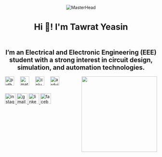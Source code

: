 <p align="center">
  <img src="https://media4.giphy.com/media/v1.Y2lkPTc5MGI3NjExZXV5NzU2ejh4bXQya3lhaTAwZnVwYnk0anpuMGk2OHNiYWNxZjYwOCZlcD12MV9pbnRlcm5hbF9naWZfYnlfaWQmY3Q9Zw/9Q5fSHyPKfrr2/giphy.webp" alt="MasterHead">
</p>

<h1 align="center">Hi 👋! I'm Tawrat Yeasin</h1>
<h2 align="center"> <br>I’m an Electrical and Electronic Engineering (EEE) student with a strong interest in circuit design, simulation, and automation technologies.</h2>
<img align="right" height="250"src="https://media2.giphy.com/media/v1.Y2lkPTc5MGI3NjExNTdnamt4M2dsaW9pdXpteWNxYTg5M3J4N3FpNnIwNDE5eWZubGZveSZlcD12MV9pbnRlcm5hbF9naWZfYnlfaWQmY3Q9Zw/fimCE9py83ptv4K3WW/giphy.webp">
  
<div align="left">
  <img src="https://cdn.jsdelivr.net/gh/devicons/devicon/icons/python/python-original.svg" height="30" alt="python logo"  />
  <img width="12" />
  <img src="https://cdn.jsdelivr.net/gh/devicons/devicon/icons/matlab/matlab-original.svg" height="30" alt="matlab logo"  />
  <img width="12" />
  <img src="https://cdn.jsdelivr.net/gh/devicons/devicon/icons/cplusplus/cplusplus-original.svg" height="30" alt="cplusplus logo"  />
  <img width="12" />
  <img src="https://cdn.jsdelivr.net/gh/devicons/devicon/icons/arduino/arduino-original.svg" height="30" alt="arduino logo"  />
</div>

###

<div align="left">
  <a href="https://www.instagram.com/__m00nshine___/" target="_blank">
    <img src="https://img.shields.io/static/v1?message=Instagram&logo=instagram&label=&color=E4405F&logoColor=white&labelColor=&style=for-the-badge" height="35" alt="instagram logo"  />
  </a>
  <a href="mtawrath212016@bseee.uiu.ac.bd" target="_blank">
    <img src="https://img.shields.io/static/v1?message=Gmail&logo=gmail&label=&color=D14836&logoColor=white&labelColor=&style=for-the-badge" height="35" alt="gmail logo"  />
  </a>
  <a href="https://www.linkedin.com/in/md-tawrath/" target="_blank">
    <img src="https://img.shields.io/static/v1?message=LinkedIn&logo=linkedin&label=&color=0077B5&logoColor=white&labelColor=&style=for-the-badge" height="35" alt="linkedin logo"  />
  </a>
  <a href="https://www.facebook.com/md.tawrath/" target="_blank">
    <img src="https://img.shields.io/static/v1?message=Facebook&logo=facebook&label=&color=1877F2&logoColor=white&labelColor=&style=for-the-badge" height="35" alt="facebook logo"  />
  </a>
</div>

###
